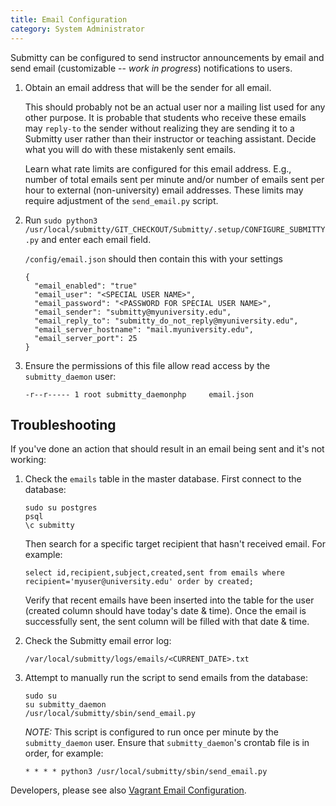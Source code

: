 ```yaml
---
title: Email Configuration
category: System Administrator
---
```



Submitty can be configured to send instructor announcements by email
and send email (customizable -- *work in progress*) notifications to
users.


1. Obtain an email address that will be the sender for all email.

   This should probably not be an actual user nor a mailing list used
   for any other purpose.  It is probable that students who receive
   these emails may `reply-to` the sender without realizing they are
   sending it to a Submitty user rather than their instructor or
   teaching assistant.  Decide what you will do with these mistakenly
   sent emails.

   Learn what rate limits are configured for this email address.
   E.g., number of total emails sent per minute and/or number of
   emails sent per hour to external (non-university) email addresses.
   These limits may require adjustment of the `send_email.py` script.
   

2. Run `sudo python3 /usr/local/submitty/GIT_CHECKOUT/Submitty/.setup/CONFIGURE_SUBMITTY.py` and enter each email field.

   `/config/email.json` should then contain this with your settings

    ```
    {
      "email_enabled": "true"
      "email_user": "<SPECIAL USER NAME>",
      "email_password": "<PASSWORD FOR SPECIAL USER NAME>",
      "email_sender": "submitty@myuniversity.edu",
      "email_reply_to": "submitty_do_not_reply@myuniversity.edu",
      "email_server_hostname": "mail.myuniversity.edu",
      "email_server_port": 25
    }
    ```
    


3. Ensure the permissions of this file allow read access by the
`submitty_daemon` user:

    ```
    -r--r----- 1 root submitty_daemonphp     email.json
    ```


## Troubleshooting


If you've done an action that should result in an email being sent and
it's not working:


1. Check the `emails` table in the master database.  First connect to the database:

   ```
   sudo su postgres
   psql
   \c submitty
   ```

   Then search for a specific target recipient that hasn't received email.  For example:

   ```
   select id,recipient,subject,created,sent from emails where recipient='myuser@university.edu' order by created;
   ```

   Verify that recent emails have been inserted into the table for the
   user (created column should have today's date & time).  Once the email
   is successfully sent, the sent column will be filled with that date
   & time.


2. Check the Submitty email error log:
   
   ```
   /var/local/submitty/logs/emails/<CURRENT_DATE>.txt
   ```


3. Attempt to manually run the script to send emails from the database:

   ```
   sudo su
   su submitty_daemon
   /usr/local/submitty/sbin/send_email.py
   ```

   *NOTE:* This script is configured to run once per minute by the
    `submitty_daemon` user.  Ensure that `submitty_daemon`'s crontab
    file is in order, for example:

   ```
   * * * * python3 /usr/local/submitty/sbin/send_email.py
   ```



Developers, please see also [Vagrant Email Configuration](../developer/development_instructions/vagrant_email_configuration).